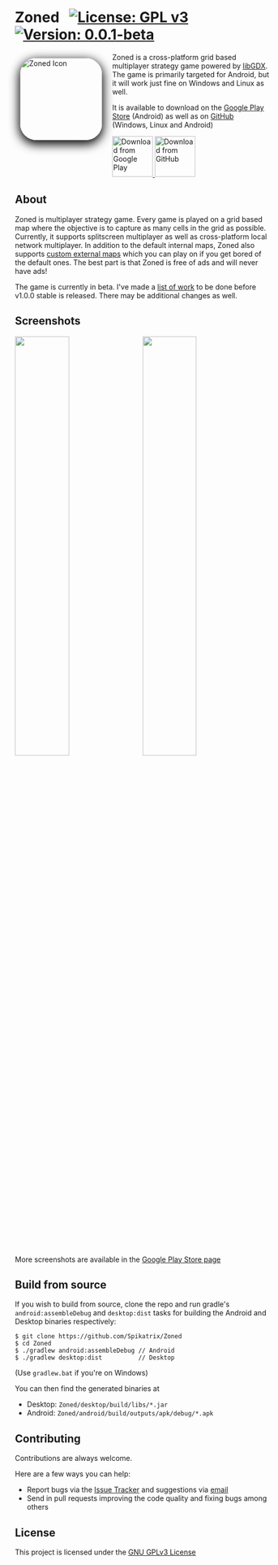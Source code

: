 # Zoned &nbsp; [![License: GPL v3](https://img.shields.io/badge/License-GPL%20v3-blue.svg)](https://www.gnu.org/licenses/gpl-3.0) [![Version: 0.0.1-beta](https://img.shields.io/badge/version-0.0.1--beta-orange)](https://github.com/Spikatrix/Zoned/releases/tag/v0.0.1-beta)

<img src="https://i.stack.imgur.com/cunrq.png" alt="Zoned Icon" align="left" style="margin: 10px 20px 10px 10px; border-radius: 20%; box-shadow: 0 6px 20px 2px black" height="162px">

Zoned is a cross-platform grid based multiplayer strategy game powered by [libGDX][libGDX]. The game is primarily targeted for Android, but it will work just fine on Windows and Linux as well.

It is available to download on the [Google Play Store][play_store_page] (Android) as well as on [GitHub][github_release_page] (Windows, Linux and Android)

<p>
	<a href="https://play.google.com/store/apps/details?id=com.cg.zoned">
		<img src="https://play.google.com/intl/en_us/badges/images/generic/en_badge_web_generic.png" alt="Download from Google Play" height="80px">
	</a>
	<a href="https://github.com/Spikatrix/Zoned/releases">
		<img src="https://i.stack.imgur.com/S4MQt.png" alt="Download from GitHub" height="80px">
	</a>
</p>

## About

Zoned is multiplayer strategy game. Every game is played on a grid based map where the objective is to capture as many cells in the grid as possible. Currently, it supports splitscreen multiplayer as well as cross-platform local network multiplayer. In addition to the default internal maps, Zoned also supports [custom external maps][custom_external_map_wiki] which you can play on if you get bored of the default ones. The best part is that Zoned is free of ads and will never have ads!

The game is currently in beta. I've made a [list of work][beta_work] to be done before v1.0.0 stable is released. There may be additional changes as well.

## Screenshots

<img src="https://lh3.googleusercontent.com/SKRnPCRlO8k8-Ks8A22rI3spRsJ6G-r73kZOgUGrbOsBG04esMiOnRtzvRhyK1rRWA=w720-h310-rw" width="46%"> &nbsp; &nbsp;
<img src="https://lh3.googleusercontent.com/6uD4h1HkZLwxhmt2gtZnRiCTLW-QVmF-F9XsVK9HHCy5GUbRpvJm8aLKLNTlnlnok3Bw=w720-h310-rw" width="46%"> &nbsp; &nbsp;

More screenshots are available in the [Google Play Store page][play_store_page]

## Build from source

If you wish to build from source, clone the repo and run gradle's `android:assembleDebug` and `desktop:dist` tasks for building the Android and Desktop binaries respectively:

    $ git clone https://github.com/Spikatrix/Zoned
    $ cd Zoned
    $ ./gradlew android:assembleDebug // Android
    $ ./gradlew desktop:dist          // Desktop

(Use `gradlew.bat` if you're on Windows)

You can then find the generated binaries at
 - Desktop: `Zoned/desktop/build/libs/*.jar`
 - Android: `Zoned/android/build/outputs/apk/debug/*.apk`

## Contributing

Contributions are always welcome.

Here are a few ways you can help:
 * Report bugs via the [Issue Tracker][issue_tracker] and suggestions via [email][email_feedback]
 * Send in pull requests improving the code quality and fixing bugs among others

## License

This project is licensed under the [GNU GPLv3 License][project_license]

<!-- Link references -->
[libGDX]: https://github.com/libgdx/libgdx
[play_store_page]: https://play.google.com/store/apps/details?id=com.cg.zoned
[github_release_page]: https://github.com/Spikatrix/Zoned/releases
[beta_work]: https://github.com/Spikatrix/Zoned/projects/1
[issue_tracker]: https://github.com/Spikatrix/Zoned/issues
[email_feedback]: mailto:cg.devworks@gmail.com?subject=Zoned+Feedback&body=Your+feedback+here
[custom_external_map_wiki]: https://github.com/Spikatrix/Zoned/wiki/Custom-External-Maps
[project_license]: https://github.com/Spikatrix/Zoned/blob/master/LICENSE
